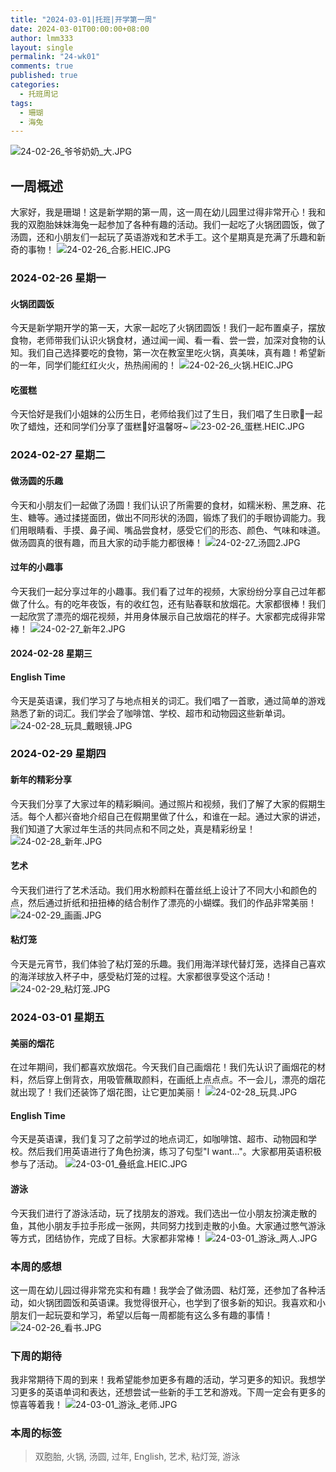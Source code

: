 ```yaml
---
title: "2024-03-01|托班|开学第一周"
date: 2024-03-01T00:00:00+08:00
author: lmm333
layout: single
permalink: "24-wk01"
comments: true
published: true
categories:
  - 托班周记
tags:
  - 珊瑚
  - 海兔
---
```

![24-02-26_爷爷奶奶_大.JPG](images/24-wk01/24-02-26_爷爷奶奶_大.JPG)

## 一周概述
大家好，我是珊瑚！这是新学期的第一周，这一周在幼儿园里过得非常开心！我和我的双胞胎妹妹海兔一起参加了各种有趣的活动。我们一起吃了火锅团圆饭，做了汤圆，还和小朋友们一起玩了英语游戏和艺术手工。这个星期真是充满了乐趣和新奇的事物！
![24-02-26_合影.HEIC.JPG](images/24-wk01/24-02-26_合影.HEIC.JPG)

### 2024-02-26 星期一

#### 火锅团圆饭
今天是新学期开学的第一天，大家一起吃了火锅团圆饭！我们一起布置桌子，摆放食物，老师带我们认识火锅食材，通过闻一闻、看一看、尝一尝，加深对食物的认知。我们自己选择要吃的食物，第一次在教室里吃火锅，真美味，真有趣！希望新的一年，同学们能红红火火，热热闹闹的！
![24-02-26_火锅.HEIC.JPG](images/24-wk01/24-02-26_火锅.HEIC.JPG)


#### 吃蛋糕
今天恰好是我们小姐妹的公历生日，老师给我们过了生日，我们唱了生日歌🎤一起吹了蜡烛，还和同学们分享了蛋糕🍰好温馨呀~
![23-02-26_蛋糕.HEIC.JPG](images/24-wk01/23-02-26_蛋糕.HEIC.JPG)


### 2024-02-27 星期二

#### 做汤圆的乐趣
今天和小朋友们一起做了汤圆！我们认识了所需要的食材，如糯米粉、黑芝麻、花生、糖等。通过揉搓面团，做出不同形状的汤圆，锻炼了我们的手眼协调能力。我们用眼睛看、手摸、鼻子闻、嘴品尝食材，感受它们的形态、颜色、气味和味道。做汤圆真的很有趣，而且大家的动手能力都很棒！
![24-02-27_汤圆2.JPG](images/24-wk01/24-02-27_汤圆2.JPG)

#### 过年的小趣事
今天我们一起分享过年的小趣事。我们看了过年的视频，大家纷纷分享自己过年都做了什么。有的吃年夜饭，有的收红包，还有贴春联和放烟花。大家都很棒！我们一起欣赏了漂亮的烟花视频，并用身体展示自己放烟花的样子。大家都完成得非常棒！
![24-02-27_新年2.JPG](images/24-wk01/24-02-27_新年2.JPG)


#### 2024-02-28 星期三

#### English Time
今天是英语课，我们学习了与地点相关的词汇。我们唱了一首歌，通过简单的游戏熟悉了新的词汇。我们学会了咖啡馆、学校、超市和动物园这些新单词。
![24-02-28_玩具_戴眼镜.JPG](images/24-wk01/24-02-28_玩具_戴眼镜.JPG)


### 2024-02-29 星期四

#### 新年的精彩分享
今天我们分享了大家过年的精彩瞬间。通过照片和视频，我们了解了大家的假期生活。每个人都兴奋地介绍自己在假期里做了什么，和谁在一起。通过大家的讲述，我们知道了大家过年生活的共同点和不同之处，真是精彩纷呈！
![24-02-28_新年.JPG](images/24-wk01/24-02-28_新年.JPG)

#### 艺术
今天我们进行了艺术活动。我们用水粉颜料在蕾丝纸上设计了不同大小和颜色的点，然后通过折纸和扭扭棒的结合制作了漂亮的小蝴蝶。我们的作品非常美丽！
![24-02-29_画画.JPG](images/24-wk01/24-02-29_画画.JPG)

#### 粘灯笼
今天是元宵节，我们体验了粘灯笼的乐趣。我们用海洋球代替灯笼，选择自己喜欢的海洋球放入杯子中，感受粘灯笼的过程。大家都很享受这个活动！
![24-02-29_粘灯笼.JPG](images/24-wk01/24-02-29_粘灯笼.JPG)


### 2024-03-01 星期五

#### 美丽的烟花
在过年期间，我们都喜欢放烟花。今天我们自己画烟花！我们先认识了画烟花的材料，然后穿上倒背衣，用吸管蘸取颜料，在画纸上点点点。不一会儿，漂亮的烟花就出现了！我们还装饰了烟花图，让它更加美丽！
![24-02-28_玩具.JPG](images/24-wk01/24-02-28_玩具.JPG)

#### English Time
今天是英语课，我们复习了之前学过的地点词汇，如咖啡馆、超市、动物园和学校。然后我们用英语进行了角色扮演，练习了句型"I want..."。大家都用英语积极参与了活动。
![24-03-01_叠纸盒.HEIC.JPG](images/24-wk01/24-03-01_叠纸盒.HEIC.JPG)

#### 游泳
今天我们进行了游泳活动，玩了找朋友的游戏。我们选出一位小朋友扮演走散的鱼，其他小朋友手拉手形成一张网，共同努力找到走散的小鱼。大家通过憋气游泳等方式，团结协作，完成了目标。大家都非常棒！
![24-03-01_游泳_两人.JPG](images/24-wk01/24-03-01_游泳_两人.JPG)

### 本周的感想
这一周在幼儿园过得非常充实和有趣！我学会了做汤圆、粘灯笼，还参加了各种活动，如火锅团圆饭和英语课。我觉得很开心，也学到了很多新的知识。我喜欢和小朋友们一起玩耍和学习，希望以后每一周都能有这么多有趣的事情！
![24-02-26_看书.JPG](images/24-wk01/24-02-26_看书.JPG)

### 下周的期待
我非常期待下周的到来！我希望能参加更多有趣的活动，学习更多的知识。我想学习更多的英语单词和表达，还想尝试一些新的手工艺和游戏。下周一定会有更多的惊喜等着我！
![24-03-01_游泳_老师.JPG](images/24-wk01/24-03-01_游泳_老师.JPG)

### 本周的标签
> 双胞胎, 火锅, 汤圆, 过年, English, 艺术, 粘灯笼, 游泳